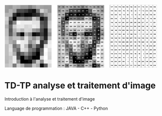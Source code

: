 
<p align="center">
  <img src="Test_Images/lincoln.png">
</p>

# TD-TP analyse et traitement d'image

Introduction à l'analyse et traitement d'image

Language de programmation : JAVA - C++ - Python
